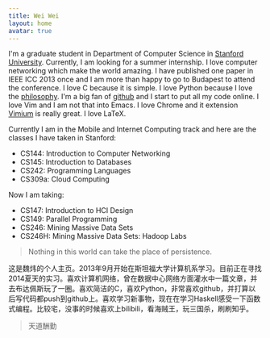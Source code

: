 ```yaml
---
title: Wei Wei
layout: home
avatar: true
---
```


I'm a graduate student in Department of Computer Science in [Stanford
University](http://www.stanford.edu/). Currently, I am looking for a summer internship. I love computer networking which make the world amazing. I have published one paper in IEEE ICC 2013 once and I am more than happy to go to Budapest to attend the conference. I love C because it is simple. I love Python because I love the [philosophy](http://www.python.org/dev/peps/pep-0020/). I'm a big fan of [github](https://github.com/weiweicse) and I start to put all my code online. I love Vim and I am not that into Emacs. I love Chrome and it extension [Vimium](https://chrome.google.com/webstore/detail/vimium/dbepggeogbaibhgnhhndojpepiihcmeb?hl=en) is really great. I love LaTeX.

Currently I am in the Mobile and Internet Computing track and here are the classes I have taken in Stanford:

+ CS144: Introduction to Computer Networking
+ CS145: Introduction to Databases
+ CS242: Programming Languages
+ CS309a: Cloud Computing

Now I am taking:

+ CS147: Introduction to HCI Design
+ CS149: Parallel Programming
+ CS246: Mining Massive Data Sets
+ CS246H: Mining Massive Data Sets: Hadoop Labs

> Nothing in this world can take the place of persistence.

这是魏炜的个人主页。2013年9月开始在斯坦福大学计算机系学习。目前正在寻找2014夏天的实习。喜欢计算机网络，曾在数据中心网络方面灌水中一篇文章，并去布达佩斯玩了一圈。喜欢简洁的C，喜欢Python，非常喜欢github，并打算以后写代码都push到github上。喜欢学习新事物，现在在学习Haskell感受一下函数式编程。比较宅，没事的时候喜欢上bilibili，看海贼王，玩三国杀，刷刷知乎。

> 天道酬勤
